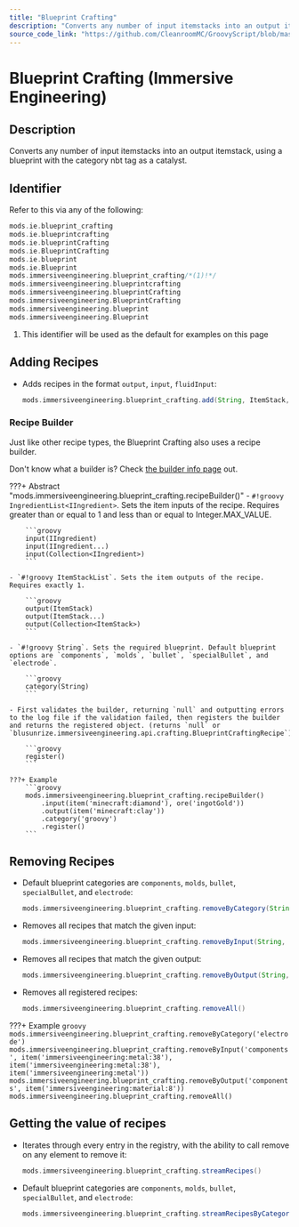 ```yaml
---
title: "Blueprint Crafting"
description: "Converts any number of input itemstacks into an output itemstack, using a blueprint with the category nbt tag as a catalyst."
source_code_link: "https://github.com/CleanroomMC/GroovyScript/blob/master/src/main/java/com/cleanroommc/groovyscript/compat/mods/immersiveengineering/BlueprintCrafting.java"
---
```


# Blueprint Crafting (Immersive Engineering)

## Description

Converts any number of input itemstacks into an output itemstack, using a blueprint with the category nbt tag as a catalyst.

## Identifier

Refer to this via any of the following:

```groovy hl_lines="7"
mods.ie.blueprint_crafting
mods.ie.blueprintcrafting
mods.ie.blueprintCrafting
mods.ie.BlueprintCrafting
mods.ie.blueprint
mods.ie.Blueprint
mods.immersiveengineering.blueprint_crafting/*(1)!*/
mods.immersiveengineering.blueprintcrafting
mods.immersiveengineering.blueprintCrafting
mods.immersiveengineering.BlueprintCrafting
mods.immersiveengineering.blueprint
mods.immersiveengineering.Blueprint
```

1. This identifier will be used as the default for examples on this page

## Adding Recipes

- Adds recipes in the format `output`, `input`, `fluidInput`:

    ```groovy
    mods.immersiveengineering.blueprint_crafting.add(String, ItemStack, List<IIngredient>)
    ```


### Recipe Builder

Just like other recipe types, the Blueprint Crafting also uses a recipe builder.

Don't know what a builder is? Check [the builder info page](../../../groovy/builder.md) out.

???+ Abstract "mods.immersiveengineering.blueprint_crafting.recipeBuilder()"
    - `#!groovy IngredientList<IIngredient>`. Sets the item inputs of the recipe. Requires greater than or equal to 1 and less than or equal to Integer.MAX_VALUE.

        ```groovy
        input(IIngredient)
        input(IIngredient...)
        input(Collection<IIngredient>)
        ```

    - `#!groovy ItemStackList`. Sets the item outputs of the recipe. Requires exactly 1.

        ```groovy
        output(ItemStack)
        output(ItemStack...)
        output(Collection<ItemStack>)
        ```

    - `#!groovy String`. Sets the required blueprint. Default blueprint options are `components`, `molds`, `bullet`, `specialBullet`, and `electrode`.

        ```groovy
        category(String)
        ```

    - First validates the builder, returning `null` and outputting errors to the log file if the validation failed, then registers the builder and returns the registered object. (returns `null` or `blusunrize.immersiveengineering.api.crafting.BlueprintCraftingRecipe`).

        ```groovy
        register()
        ```

    ???+ Example
        ```groovy
        mods.immersiveengineering.blueprint_crafting.recipeBuilder()
            .input(item('minecraft:diamond'), ore('ingotGold'))
            .output(item('minecraft:clay'))
            .category('groovy')
            .register()
        ```



## Removing Recipes

- Default blueprint categories are `components`, `molds`, `bullet`, `specialBullet`, and `electrode`:

    ```groovy
    mods.immersiveengineering.blueprint_crafting.removeByCategory(String)
    ```

- Removes all recipes that match the given input:

    ```groovy
    mods.immersiveengineering.blueprint_crafting.removeByInput(String, ItemStack...)
    ```

- Removes all recipes that match the given output:

    ```groovy
    mods.immersiveengineering.blueprint_crafting.removeByOutput(String, ItemStack)
    ```

- Removes all registered recipes:

    ```groovy
    mods.immersiveengineering.blueprint_crafting.removeAll()
    ```

???+ Example
    ```groovy
    mods.immersiveengineering.blueprint_crafting.removeByCategory('electrode')
    mods.immersiveengineering.blueprint_crafting.removeByInput('components', item('immersiveengineering:metal:38'), item('immersiveengineering:metal:38'), item('immersiveengineering:metal'))
    mods.immersiveengineering.blueprint_crafting.removeByOutput('components', item('immersiveengineering:material:8'))
    mods.immersiveengineering.blueprint_crafting.removeAll()
    ```

## Getting the value of recipes

- Iterates through every entry in the registry, with the ability to call remove on any element to remove it:

    ```groovy
    mods.immersiveengineering.blueprint_crafting.streamRecipes()
    ```

- Default blueprint categories are `components`, `molds`, `bullet`, `specialBullet`, and `electrode`:

    ```groovy
    mods.immersiveengineering.blueprint_crafting.streamRecipesByCategory(String)
    ```
